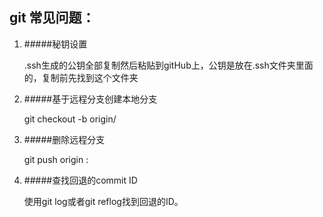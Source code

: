 ## git 常见问题：

1.	#####秘钥设置

	.ssh生成的公钥全部复制然后粘贴到gitHub上，公钥是放在.ssh文件夹里面的，复制前先找到这个文件夹


2.	#####基于远程分支创建本地分支

	git checkout -b <localbranch> origin/<remotebranch>

3.	#####删除远程分支

	git push origin :<branch-name>

4.	#####查找回退的commit ID

	使用git log或者git reflog找到回退的ID。



